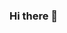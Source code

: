 ### Hi there 👋

<!--
**hdhillon16/hdhillon16** is a ✨ _special_ ✨ repository because its `README.md` (this file) appears on your GitHub profile.

Harsahaj Dhillon
OPS445NCC
